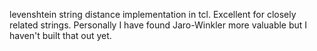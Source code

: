 levenshtein string distance implementation in tcl.  Excellent for closely related strings.  Personally I have found Jaro-Winkler more valuable but I haven't built that out yet.
